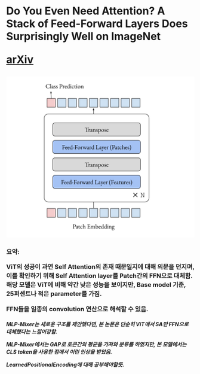 <h1>
Do You Even Need Attention? A Stack of Feed-Forward Layers Does Surprisingly Well on ImageNet 

[arXiv](https://arxiv.org/abs/2105.02723)
</h1>

![Model](https://github.com/dslisleedh/LinearVisionTransformer-tensorflow2/blob/master/Model.PNG)

<h3>
요약:  

ViT의 성공이 과연 Self Attention의 존재 때문일지에 대해 의문을 던지며, 이를 확인하기 위해 Self Attention layer를
Patch간의 FFN으로 대체함. 해당 모델은 ViT에 비해 약간 낮은 성능을 보이지만, Base model 기준, 25퍼센트나 적은 parameter를 가짐.

FFN들을 일종의 convolution 연산으로 해석할 수 있음.
</h3>


<h5>
MLP-Mixer는 새로운 구조를 제안했다면, 본 논문은 단순히 ViT에서 SA만 FFN으로 대체했다는 느낌이강함.


MLP-Mixer에서는 GAP로 토큰간의 평균을 가져와 분류를 하였지만, 본 모델에서는 CLS token을 사용한 점에서 이런 인상을 받았음.

LearnedPositionalEncoding에 대해 공부해야할듯.
</h5>
